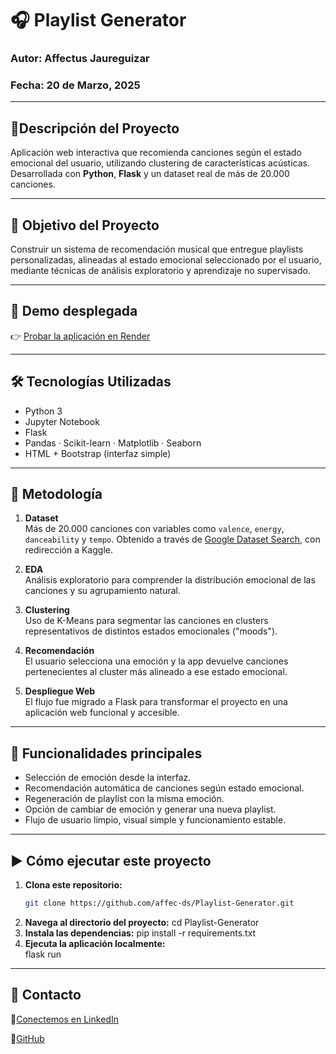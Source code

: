 # 🎧 Playlist Generator

### Autor: Affectus Jaureguizar
### Fecha: 20 de Marzo, 2025

---

## 📄Descripción del Proyecto

Aplicación web interactiva que recomienda canciones según el estado emocional del usuario, utilizando clustering de características acústicas. Desarrollada con **Python**, **Flask** y un dataset real de más de 20.000 canciones.

---

## 🧠 Objetivo del Proyecto

Construir un sistema de recomendación musical que entregue playlists personalizadas, alineadas al estado emocional seleccionado por el usuario, mediante técnicas de análisis exploratorio y aprendizaje no supervisado.

---

## 🚀 Demo desplegada

👉 [Probar la aplicación en Render](https://playlistgenerator-vwec.onrender.com/)

---

## 🛠️ Tecnologías Utilizadas

- Python 3
- Jupyter Notebook
- Flask
- Pandas · Scikit-learn · Matplotlib · Seaborn
- HTML + Bootstrap (interfaz simple)

---

## 🧬 Metodología

1. **Dataset**  
   Más de 20.000 canciones con variables como `valence`, `energy`, `danceability` y `tempo`. Obtenido a través de [Google Dataset Search](https://datasetsearch.research.google.com/), con redirección a Kaggle.

2. **EDA**  
   Análisis exploratorio para comprender la distribución emocional de las canciones y su agrupamiento natural.

3. **Clustering**  
   Uso de K-Means para segmentar las canciones en clusters representativos de distintos estados emocionales ("moods").

4. **Recomendación**  
   El usuario selecciona una emoción y la app devuelve canciones pertenecientes al cluster más alineado a ese estado emocional.

5. **Despliegue Web**  
   El flujo fue migrado a Flask para transformar el proyecto en una aplicación web funcional y accesible.

---

## 🎯 Funcionalidades principales

- Selección de emoción desde la interfaz.
- Recomendación automática de canciones según estado emocional.
- Regeneración de playlist con la misma emoción.
- Opción de cambiar de emoción y generar una nueva playlist.
- Flujo de usuario limpio, visual simple y funcionamiento estable.

---

## ▶️ Cómo ejecutar este proyecto

1. **Clona este repositorio:**
   ```bash
   git clone https://github.com/affec-ds/Playlist-Generator.git

2. **Navega al directorio del proyecto:**
   cd Playlist-Generator
3. **Instala las dependencias:**
   pip install -r requirements.txt
4. **Ejecuta la aplicación localmente:**   
   flask run

---

## 📩 Contacto

💼[Conectemos en LinkedIn](https://cl.linkedin.com/in/affectusjaureguizar)

💼[GitHub](https://github.com/affec-ds)
